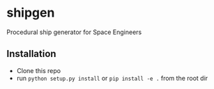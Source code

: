 shipgen
=======

Procedural ship generator for Space Engineers

Installation
------------

- Clone this repo
- run `python setup.py install` or `pip install -e .` from the root dir
